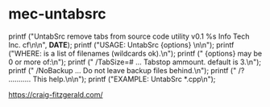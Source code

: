 # mec-untabsrc

   printf ("UntabSrc  remove tabs from source code utility                            v0.1  %s       Info Tech Inc. cf\n\n", __DATE__);
   printf ("USAGE: UntabSrc {options} <files>\n\n");
   printf ("WHERE: <files> is a list of filenames (wildcards ok).\n");
   printf ("       {options} may be 0 or more of:\n");
   printf ("        /TabSize=# ... Tabstop ammount.  default is 3.\n");
   printf ("        /NoBackup  ... Do not leave backup files behind.\n");
   printf ("        /? ........... This help.\n\n");
   printf ("EXAMPLE:  UntabSrc *.cpp\n");
  
  https://craig-fitzgerald.com/
